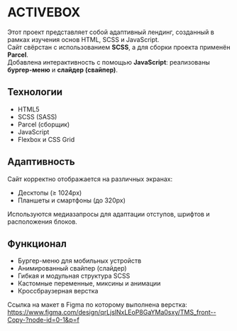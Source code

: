 # ACTIVEBOX

Этот проект представляет собой адаптивный лендинг, созданный в рамках изучения основ HTML, SCSS и JavaScript.  
Сайт свёрстан с использованием **SCSS**, а для сборки проекта применён **Parcel**.  
Добавлена интерактивность с помощью **JavaScript**: реализованы **бургер-меню** и **слайдер (свайпер)**.

## Технологии

- HTML5
- SCSS (SASS)
- Parcel (сборщик)
- JavaScript
- Flexbox и CSS Grid

## Адаптивность

Сайт корректно отображается на различных экранах:

- Десктопы (≥ 1024px)
- Планшеты и смартфоны (до 320px)

Используются медиазапросы для адаптации отступов, шрифтов и расположения блоков.

## Функционал

- Бургер-меню для мобильных устройств
- Анимированный свайпер (слайдер)
- Гибкая и модульная структура SCSS
- Кастомные переменные, миксины и анимации
- Кроссбраузерная верстка

Ссылка на макет в Figma по которому выполнена верстка:
https://www.figma.com/design/qrLjslNxLEoP8GaYMa0sxy/TMS_front--Copy-?node-id=0-1&p=f
